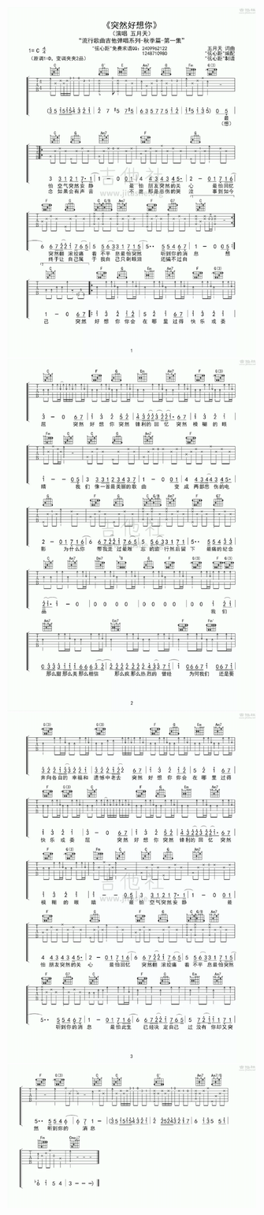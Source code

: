 ![](../img/突然好想你01.png ':size=800')  
![](../img/突然好想你02.png ':size=800')  
![](../img/突然好想你03.png ':size=800')  
![](../img/突然好想你04.png ':size=800')  